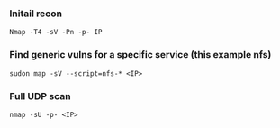 
### Initail recon
```
Nmap -T4 -sV -Pn -p- IP
```


### Find generic vulns for a specific service (this example nfs)

```
sudon map -sV --script=nfs-* <IP>
```


### Full UDP scan

```
nmap -sU -p- <IP>
```
